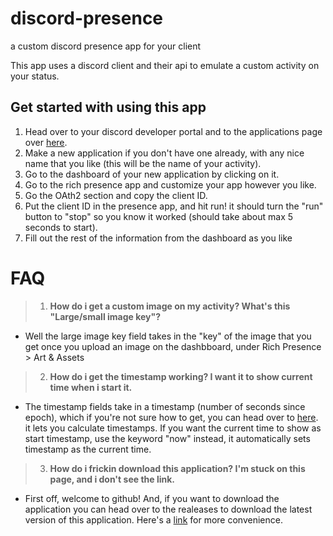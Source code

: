 # discord-presence
a custom discord presence app for your client

This app uses a discord client and their api to emulate a custom activity on your status.


## Get started with using this app

1. Head over to your discord developer portal and to the applications page over [here](https://discord.com/developers/applications).
2. Make a new application if you don't have one already, with any nice name that you like (this will be the name of your activity).
3. Go to the dashboard of your new application by clicking on it.
4. Go to the rich presence app and customize your app however you like.
5. Go the OAth2 section and copy the client ID.
6. Put the client ID in the presence app, and hit run! it should turn the "run" button to "stop" so you know it worked (should take about max 5 seconds to start).
7. Fill out the rest of the information from the dashboard as you like

# FAQ

> 1. **How do i get a custom image on my activity? What's this "Large/small image key"?**
* Well the large image key field takes in the "key" of the image that you get once you upload an image on the dashbboard, under Rich Presence > Art & Assets

> 2. **How do i get the timestamp working? I want it to show current time when i start it.**
* The timestamp fields take in a timestamp (number of seconds since epoch), which if you're not sure how to get, you can head over to [here](https://www.epochconverter.com). it lets you calculate timestamps. If you want the current time to show as start timestamp, use the keyword "now" instead, it automatically sets timestamp as the current time.
 
> 3. **How do i frickin download this application? I'm stuck on this page, and i don't see the link.**
* First off, welcome to github! And, if you want to download the application you can head over to the realeases to download the latest version of this application. Here's a [link](https://github.com/antiantisepticeye/discord-presence/releases) for more convenience.
